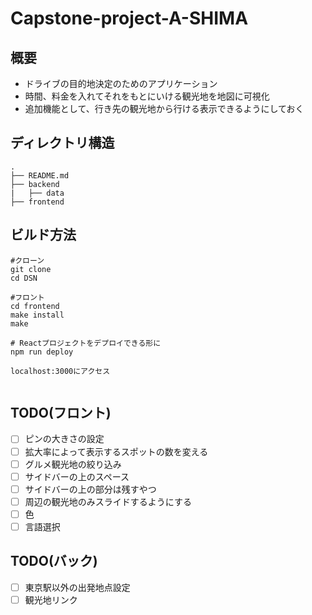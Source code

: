 # Capstone-project-A-SHIMA
## 概要
- ドライブの目的地決定のためのアプリケーション
- 時間、料金を入れてそれをもとにいける観光地を地図に可視化
- 追加機能として、行き先の観光地から行ける表示できるようにしておく

## ディレクトリ構造
```
.
├── README.md
├── backend
|   ├── data
├── frontend
```

## ビルド方法
```
#クローン
git clone 
cd DSN

#フロント
cd frontend
make install
make

# Reactプロジェクトをデプロイできる形に
npm run deploy

localhost:3000にアクセス


```

## TODO(フロント)
- [ ] ピンの大きさの設定
- [ ] 拡大率によって表示するスポットの数を変える
- [ ] グルメ観光地の絞り込み
- [ ] サイドバーの上のスペース
- [ ] サイドバーの上の部分は残すやつ
- [ ] 周辺の観光地のみスライドするようにする
- [ ] 色
- [ ] 言語選択

## TODO(バック)
- [ ] 東京駅以外の出発地点設定
- [ ] 観光地リンク
